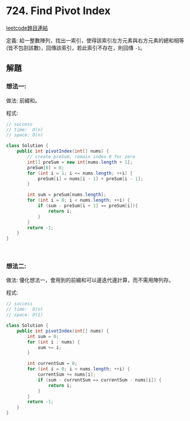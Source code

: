 # 724. Find Pivot Index

[leetcode題目連結](https://leetcode.com/problems/find-pivot-index/)

定義: 給一整數陣列，找出一索引，使得該索引左方元素與右方元素的總和相等 (皆不包刮該數)，回傳該索引，若此索引不存在，則回傳 `-1`。

## 解題

### 想法一:

做法: 前綴和。

程式:
```java
// success
// time:  O(n)
// space: O(n)

class Solution {
    public int pivotIndex(int[] nums) {
        // create preSum, remain index 0 for zero
        int[] preSum = new int[nums.length + 1];
        preSum[0] = 0;
        for (int i = 1; i <= nums.length; ++i) {
            preSum[i] = nums[i - 1] + preSum[i - 1];
        }

        int sum = preSum[nums.length];
        for (int i = 0; i < nums.length; ++i) {
            if (sum - preSum[i + 1] == preSum[i]){
                return i;
            }
        }
        return -1;
    }
}
```

<br/>

### 想法二:

做法: 優化想法一，會用到的前綴和可以邊迭代邊計算，而不需用陣列存。

程式:
```java
// success
// time:  O(n)
// space: O(1)

class Solution {
    public int pivotIndex(int[] nums) {
        int sum = 0;
        for (int i : nums) {
            sum += i;
        }

        int currentSum = 0;
        for (int i = 0; i < nums.length; ++i) {
            currentSum += nums[i];
            if (sum - currentSum == currentSum - nums[i]) {
                return i;
            }
        }
        return -1;
    }
}
```